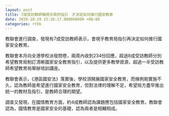 ```yaml
---
layout: post
title: 7成受訪教師稱視乎政府指引　才決定如何推行國安教育
date: 2020-10-29 15:26:17.000000000 +08:00
categories: rthk
---
```


教聯會進行調查，發現有7成受訪教師表示，會視乎教育局指引再決定如何推行國家安全教育。

教聯會本月向全港學校派發問卷，兩周內收到234份回應，超過8成受訪教師分別希望教育局制訂清晰國家安全教育指引，以及提供更多教學資源，超過一半受訪教師希望教育局舉辦培訓講座。

教聯會表示，《港區國安法》落實後，學校須開展國家安全教育，而條例剛實施不久，認為教師是希望進行國家安全教育，但對法律的理解不足，希望局方盡早推出統一的教材及指引，是教師合理的期望。

調查又發現，在國情教育方面，約4成教師認為課題應包括國家安全教育。教聯會認為，國情教育是國家安全的基礎，認為兩者是相輔相成。
